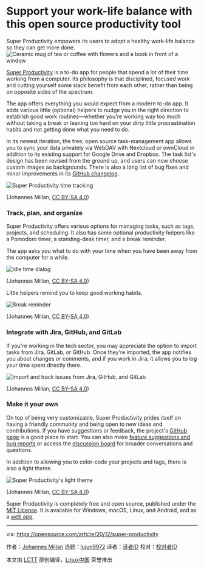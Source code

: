 [#]: collector: (lujun9972)
[#]: translator: ( )
[#]: reviewer: ( )
[#]: publisher: ( )
[#]: url: ( )
[#]: subject: (Support your work-life balance with this open source productivity tool)
[#]: via: (https://opensource.com/article/20/12/super-productivity)
[#]: author: (Johannes Millan https://opensource.com/users/johannesjo)

Support your work-life balance with this open source productivity tool
======
Super Productivity empowers its users to adopt a healthy work-life
balance so they can get more done.
![Ceramic mug of tea or coffee with flowers and a book in front of a window][1]

[Super Productivity][2] is a to-do app for people that spend a lot of their time working from a computer. Its philosophy is that disciplined, focused work and cutting yourself some slack benefit from each other, rather than being on opposite sides of the spectrum.

The app offers everything you would expect from a modern to-do app. It adds various little (optional) helpers to nudge you in the right direction to establish good work routines—whether you're working way too much without taking a break or leaning too hard on your dirty little procrastination habits and not getting done what you need to do.

In its newest iteration, the free, open source task-management app allows you to sync your data privately via WebDAV with Nextcloud or ownCloud in addition to its existing support for Google Drive and Dropbox. The task list's design has been revised from the ground up, and users can now choose custom images as backgrounds. There is also a long list of bug fixes and minor improvements in its [GitHub changelog][3].

![Super Productivity time tracking][4]

(Johannes Millan, [CC BY-SA 4.0][5])

### Track, plan, and organize

Super Productivity offers various options for managing tasks, such as tags, projects, and scheduling. It also has some optional productivity helpers like a Pomodoro timer, a standing-desk timer, and a break reminder.

The app asks you what to do with your time when you have been away from the computer for a while.

![Idle time dialog][6]

(Johannes Millan, [CC BY-SA 4.0][5])

Little helpers remind you to keep good working habits.

![Break reminder][7]

(Johannes Millan, [CC BY-SA 4.0][5])

### Integrate with Jira, GitHub, and GitLab

If you're working in the tech sector, you may appreciate the option to import tasks from Jira, GitLab, or GitHub. Once they're imported, the app notifies you about changes or comments, and if you work in Jira, it allows you to log your time spent directly there.

![Import and track issues from Jira, GitHub, and GitLab][8]

(Johannes Millan, [CC BY-SA 4.0][5])

### Make it your own

On top of being very customizable, Super Productivity prides itself on having a friendly community and being open to new ideas and contributions. If you have suggestions or feedback, the project's [GitHub page][9] is a good place to start. You can also make [feature suggestions and bug reports][10] or access the [discussion board][11] for broader conversations and questions.

In addition to allowing you to color-code your projects and tags, there is also a light theme.

![Super Productivity's light theme][12]

(Johannes Millan, [CC BY-SA 4.0][5])

Super Productivity is completely free and open source, published under the [MIT License][13]. It is available for Windows, macOS, Linux, and Android, and as a [web app][14].

--------------------------------------------------------------------------------

via: https://opensource.com/article/20/12/super-productivity

作者：[Johannes Millan][a]
选题：[lujun9972][b]
译者：[译者ID](https://github.com/译者ID)
校对：[校对者ID](https://github.com/校对者ID)

本文由 [LCTT](https://github.com/LCTT/TranslateProject) 原创编译，[Linux中国](https://linux.cn/) 荣誉推出

[a]: https://opensource.com/users/johannesjo
[b]: https://github.com/lujun9972
[1]: https://opensource.com/sites/default/files/styles/image-full-size/public/lead-images/tea-cup-mug-flowers-book-window.jpg?itok=JqThhl51 (Ceramic mug of tea or coffee with flowers and a book in front of a window)
[2]: https://super-productivity.com/
[3]: https://github.com/johannesjo/super-productivity/blob/master/CHANGELOG.md
[4]: https://opensource.com/sites/default/files/uploads/track.png (Super Productivity time tracking)
[5]: https://creativecommons.org/licenses/by-sa/4.0/
[6]: https://opensource.com/sites/default/files/uploads/idle.png (Idle time dialog)
[7]: https://opensource.com/sites/default/files/uploads/break-reminder.png (Break reminder)
[8]: https://opensource.com/sites/default/files/uploads/issue-integration.png (Import and track issues from Jira, GitHub, and GitLab)
[9]: https://github.com/johannesjo/super-productivity
[10]: https://github.com/johannesjo/super-productivity/issues/new/choose
[11]: https://github.com/johannesjo/super-productivity/discussions
[12]: https://opensource.com/sites/default/files/uploads/light-theme.png (Super Productivity's light theme)
[13]: https://github.com/johannesjo/super-productivity/blob/master/LICENSE
[14]: https://app.super-productivity.com
